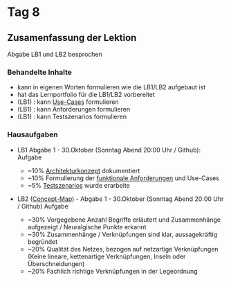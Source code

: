 # Tag 8

## Zusamenfassung der Lektion

Abgabe LB1 und LB2 besprochen

<!-- tabs:start -->

### **Behandelte Inhalte**

- kann in eigenen Worten formulieren wie die LB1/LB2 aufgebaut ist
- hat das Lernportfolio für die LB1/LB2 vorbereitet
- (LB1) : kann [Use-Cases](../tech/use_cases.md) formulieren
- (LB1) : kann Anforderungen formulieren
- (LB1) : kann Testszenarios formulieren

### **Hausaufgaben**

- LB1 Abgabe 1 - 30.Oktober (Sonntag Abend 20:00 Uhr / Github): Aufgabe
  - ~10% [Architekturkonzept](../projekt/architekturkonzept.md) dokumentiert
  - ~10% Formulierung der [funktionale Anforderungen](../projekt/aufgabenstellung.md) und Use-Cases
  - ~5% [Testszenarios](../projekt/testszenarios.md) wurde erarbeite

- LB2 ([Concept-Map](../tech/concept_map.md)) - Abgabe 1 - 30.Oktober (Sonntag Abend 20:00 Uhr / Github) Aufgabe
  - ~30% Vorgegebene Anzahl Begriffe erläutert und Zusammenhänge aufgezeigt / Neuralgische Punkte erkannt
  - ~30% Zusammenhänge / Verknüpfungen sind klar, aussagekräftig begründet
  - ~20% Qualität des Netzes, bezogen auf netzartige Verknüpfungen (Keine lineare, kettenartige Verknüpfungen, Inseln oder Überschneidungen)
  - ~20% Fachlich richtige Verknüpfungen in der Legeordnung

<!-- tabs:end -->